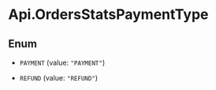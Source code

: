 # Api.OrdersStatsPaymentType

## Enum


* `PAYMENT` (value: `"PAYMENT"`)

* `REFUND` (value: `"REFUND"`)


